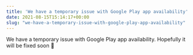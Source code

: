 ```yaml
---
title: 'We have a temporary issue with Google Play app availability'
date: 2021-08-15T15:14:17+00:00
slug: "we-have-a-temporary-issue-with-google-play-app-availability"
---
```


We have a temporary issue with Google Play app availability. Hopefully it will be fixed soon 🤞
